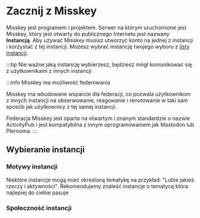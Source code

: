 # Zacznij z  Misskey
Misskey jest programem i projektem.
Serwer na którym uruchomione jest Misskey, który jest otwarty do publicznego Internetu jest nazwany **Instancją**.
Aby używać Misskey musisz utworzyć konto na jednej z instancji i korzystać z tej instancji.
Możesz wybrać instancję twojego wyboru z [listy instancji](../instances.md).

:::tip
Nie ważne jaką instancję wybierzesz, będziesz mógł komunikować się z użytkownikami z innych instancji

:::info
Misskey ma możliwość federowania

Misskey ma wbudowane wsparcie dla federacji, co pozwala użytkownikom z innych instancji na obserwowanie, reagowanie i renotowanie w taki sam sposób jak użytkownicy z tej samej instancji.

Federacja Misskey jest oparta na otwartym i znanym standardzie o nazwie ActivityPub i jest kompatybilna z innym oprogramowaniem jak Mastodon lub Plernoma.
:::

## Wybieranie instancji
### Motywy instancji
Niektóre instancje mogą mieć określoną tematykę na przykład: "Lubie jakieś rzeczy i aktywności".
Rekomendujemy znaleść instancje o tematycę która najlepiej do ciebie pasuje
### Społeczność instancji
